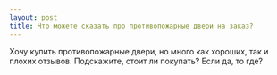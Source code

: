 ```yaml
---
layout: post 
title: Что можете сказать про противопожарные двери на заказ? 
--- 
```

Хочу купить противопожарные двери, но много как хороших, так и плохих отзывов. Подскажите, стоит ли покупать? Если да, то где?